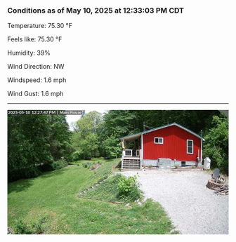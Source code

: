 ### Conditions as of May 10, 2025 at 12:33:03 PM CDT 

Temperature: 75.30 &deg;F

Feels like: 75.30 &deg;F

Humidity: 39%

Wind Direction: NW

Windspeed: 1.6 mph

Wind Gust: 1.6 mph

---

<img src="./images/latest.jpeg"/>

